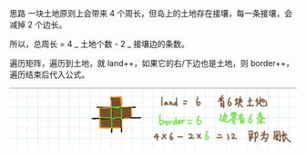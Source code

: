思路
一块土地原则上会带来 4 个周长，但岛上的土地存在接壤，每一条接壤，会减掉 2 个边长。

所以，总周长 = 4 _ 土地个数 - 2 _ 接壤边的条数。

遍历矩阵，遍历到土地，就 land++，如果它的右/下边也是土地，则 border++，遍历结束后代入公式。

![alt text](image.png)
